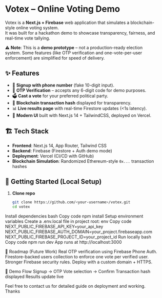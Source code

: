 # Votex – Online Voting Demo

Votex is a **Next.js + Firebase** web application that simulates a blockchain-style online voting system.  
It was built for a hackathon demo to showcase transparency, fairness, and real-time vote tallying.  

⚠️ **Note**: This is a **demo prototype** – not a production-ready election system. Some features (like OTP verification and one-vote-per-user enforcement) are simplified for speed of delivery.

## ✨ Features
- 📱 **Signup with phone number** (fake 10-digit input).
- 🔐 **OTP Verification** – accepts any 6-digit code for demo purposes.
- 🗳️ **Cast a vote** for your preferred political party.
- 🔗 **Blockchain transaction hash** displayed for transparency.
- 📊 **Live results page** with real-time Firestore updates (<1s latency).
- 🎨 **Modern UI** built with Next.js 14 + TailwindCSS, deployed on Vercel.

## 🏗️ Tech Stack
- **Frontend**: Next.js 14, App Router, Tailwind CSS  
- **Backend**: Firebase (Firestore + Auth demo mode)  
- **Deployment**: Vercel (CI/CD with GitHub)  
- **Blockchain Simulation**: Randomized Ethereum-style `0x...` transaction hashes  

## 🚀 Getting Started (Local Setup)

1. **Clone repo**
   ```bash
   git clone https://github.com/<your-username>/votex.git
   cd votex
Install dependencies
bash
Copy code
npm install
Setup environment variables
Create a .env.local file in project root:
env
Copy code
NEXT_PUBLIC_FIREBASE_API_KEY=your_api_key
NEXT_PUBLIC_FIREBASE_AUTH_DOMAIN=your_project.firebaseapp.com
NEXT_PUBLIC_FIREBASE_PROJECT_ID=your_project_id
Run locally
bash
Copy code
npm run dev
App runs at http://localhost:3000

🔮 Roadmap (Future Work)
Real OTP verification using Firebase Phone Auth.
Firestore-backed users collection to enforce one vote per verified user.
Stronger Firebase security rules.
Deploy with a custom domain + HTTPS.

📸 Demo Flow
Signup → OTP
Vote selection → Confirm
Transaction hash displayed
Results update live

Feel free to contact us for detailed guide on deployment and working. Thanks
